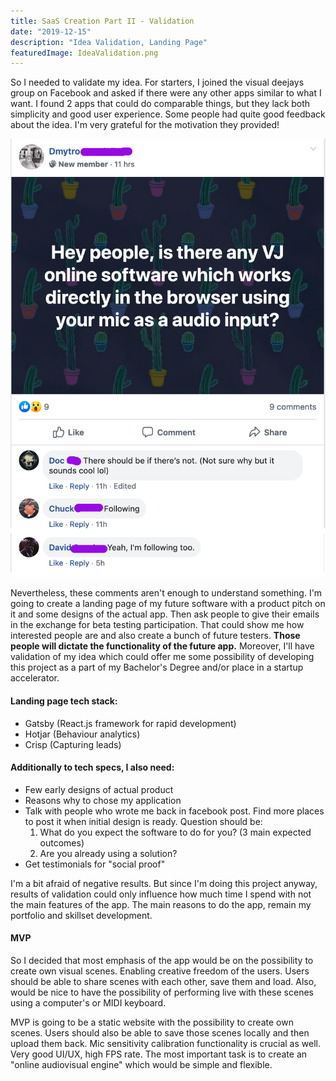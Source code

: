 ```yaml
---
title: SaaS Creation Part II - Validation
date: "2019-12-15"
description: "Idea Validation, Landing Page"
featuredImage: IdeaValidation.png
---
```


So I needed to validate my idea. For starters, I joined the visual deejays group on Facebook and asked if there were any other apps similar to what I want. I found 2 apps that could do comparable things, but they lack both simplicity and good user experience.
Some people had quite good feedback about the idea. I'm very grateful for the motivation they provided!

![Hopper The Rabbit](../../assets/IdeaValidation.png)

Nevertheless, these comments aren't enough to understand something. I'm going to create a landing page of my future software with a product pitch on it and some designs of the actual app. Then ask people to give their emails in the exchange for beta testing participation. That could show me how interested people are and also create a bunch of future testers. **Those people will dictate the functionality of the future app.** Moreover, I'll have validation of my idea which could offer me some possibility of developing this project as a part of my Bachelor's Degree and/or place in a startup accelerator.

#### Landing page tech stack:

- Gatsby (React.js framework for rapid development)
- Hotjar (Behaviour analytics)
- Crisp (Capturing leads)

#### Additionally to tech specs, I also need:

- Few early designs of actual product
- Reasons why to chose my application
- Talk with people who wrote me back in facebook post. Find more places to post it when initial design is ready. Question should be:
  1. What do you expect the software to do for you? (3 main expected outcomes)
  2. Are you already using a solution?
- Get testimonials for "social proof"

I'm a bit afraid of negative results. But since I'm doing this project anyway, results of validation could only influence how much time I spend with not the main features of the app. The main reasons to do the app, remain my portfolio and skillset development.

#### MVP

So I decided that most emphasis of the app would be on the possibility to create own visual scenes. Enabling creative freedom of the users. Users should be able to share scenes with each other, save them and load. Also, would be nice to have the possibility of performing live with these scenes using a computer's or MIDI keyboard.

MVP is going to be a static website with the possibility to create own scenes. Users should also be able to save those scenes locally and then upload them back. Mic sensitivity calibration functionality is crucial as well. Very good UI/UX, high FPS rate. The most important task is to create an "online audiovisual engine" which would be simple and flexible.
